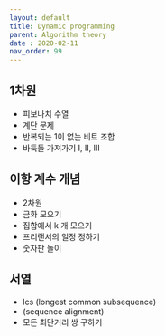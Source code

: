 ```yaml
---
layout: default
title: Dynamic programming
parent: Algorithm theory
date : 2020-02-11
nav_order: 99
---
```


## 1차원

- 피보나치 수열
- 계단 문제
- 반복되는 1이 없는 비트 조합
- 바둑돌 가져가기 I, II, III

## 이항 계수 개념

- 2차원
- 금화 모으기
- 집합에서 k 개 모으기
- 프리랜서의 일정 정하기
- 숫자판 놀이

## 서열

- lcs (longest common subsequence)
- (sequence alignment)
- 모든 최단거리 쌍 구하기
